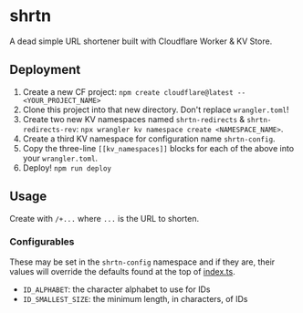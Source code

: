 # shrtn

A dead simple URL shortener built with Cloudflare Worker & KV Store.

## Deployment

1. Create a new CF project: `npm create cloudflare@latest -- <YOUR_PROJECT_NAME>`
1. Clone this project into that new directory. Don't replace `wrangler.toml`!
1. Create two new KV namespaces named `shrtn-redirects` & `shrtn-redirects-rev`: `npx wrangler kv namespace create <NAMESPACE_NAME>`.
1. Create a third KV namespace for configuration name `shrtn-config`.
1. Copy the three-line `[[kv_namespaces]]` blocks for each of the above into your `wrangler.toml`.
1. Deploy! `npm run deploy`

## Usage

Create with `/+...` where `...` is the URL to shorten.

### Configurables

These may be set in the `shrtn-config` namespace and if they are, their values will override the defaults found at the top of [index.ts](src/index.ts).

* `ID_ALPHABET`: the character alphabet to use for IDs
* `ID_SMALLEST_SIZE`: the minimum length, in characters, of IDs
